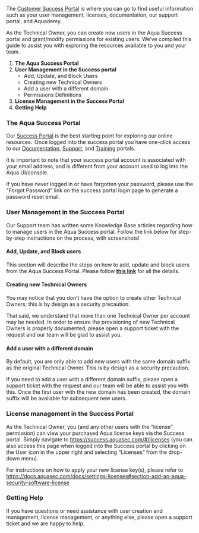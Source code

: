 

The [Customer Success Portal](https://success.aquasec.com) is where you can go to find useful information such as your user management, licenses, documentation, our support portal, and Aquademy.

As the Technical Owner, you can create new users in the Aqua Success portal and grant/modify permissions for existing users.  We’ve compiled this guide to assist you with exploring the resources available to you and your team. 

1. **The Aqua Success Portal**
2. **User Management in the Success portal**
    - Add, Update, and Block Users
    - Creating new Technical Owners
    - Add a user with a different domain
    - Permissions Definitions
3. **License Management in the Success Portal**
4. **Getting Help**

### **The Aqua Success Portal**

Our [Success Portal](https://success.aquasec.com) is the best starting point for exploring our online resources.  Once logged into the success portal you have one-click access to our [Documentation](https://docs.aquasec.com), [Support](https://support.aquasec.com), and [Training](https://aquademy.aquasec.com) portals. 

It is important to note that your success portal account is associated with your email address, and is different from your account used to log into the Aqua UI/console.   

If you have never logged in or have forgotten your password, please use the "Forgot Password" link on the success portal login page to generate a password reset email.


### **User Management in the Success Portal**

Our Support team has written some Knowledge Base articles regarding how to manage users in the Aqua Success portal.  Follow the link below for step-by-step instructions on the process, with screenshots! 

#### Add, Update, and Block users 

This section will describe the steps on how to add, update and block users from the Aqua Success Portal. Please follow [**this link**](https://support.aquasec.com/support/solutions/articles/16000104357-user-management-in-the-aqua-success-portal) for all the details.

 
#### **Creating new Technical Owners** 

You may notice that you don’t have the option to create other Technical Owners; this is by design as a security precaution.   

That said, we understand that more than one Technical Owner per account may be needed.  In order to ensure the provisioning of new Technical Owners is properly documented, please open a support ticket with the request and our team will be glad to assist you. 

#### **Add a user with a different domain**

By default, you are only able to add new users with the same domain suffix as the original Technical Owner.  This is by design as a security precaution. 

If you need to add a user with a different domain suffix, please open a support ticket with the request and our team will be able to assist you with this.  Once the first user with the new domain has been created, the domain suffix will be available for subsequent new users. 

### **License management in the Success Portal**

As the Technical Owner, you (and any other users with the “license” permission) can view your purchased Aqua license keys via the Success portal.  Simply navigate to https://success.aquasec.com/#/licenses (you can also access this page when logged into the Success portal by clicking on the User icon in the upper right and selecting “Licenses” from the drop-down menu).   

For instructions on how to apply your new license key(s), please refer to https://docs.aquasec.com/docs/settings-licenses#section-add-an-aqua-security-software-license 

### **Getting Help**
If you have questions or need assistance with user creation and management, license management, or anything else, please open a support ticket and we are happy to help. 


